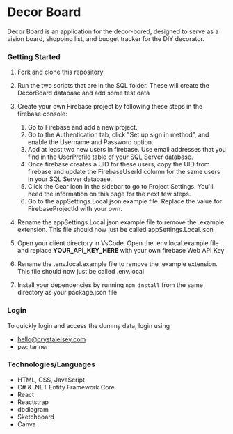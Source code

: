 # Decor Board

Decor Board is an application for the decor-bored, designed to serve as a vision board, shopping list, and budget tracker for the DIY decorator.

### Getting Started

1. Fork and clone this repository

2. Run the two scripts that are in the SQL folder. These will create the DecorBoard database and add some test data

3. Create your own Firebase project by following these steps in the firebase console:

      1. Go to Firebase and add a new project. 
      2. Go to the Authentication tab, click "Set up sign in method", and enable the Username and Password option.
      3. Add at least two new users in firebase. Use email addresses that you find in the UserProfile table of your SQL Server database.
      4. Once firebase creates a UID for these users, copy the UID from firebase and update the FirebaseUserId column for the same users in your SQL Server database.
      5. Click the Gear icon in the sidebar to go to Project Settings. You'll need the information on this page for the next few steps.
      6. Go to the appSettings.Local.json.example file. Replace the value for FirebaseProjectId with your own.

4. Rename the appSettings.Local.json.example file to remove the .example extension. This file should now just be called appSettings.Local.json

5. Open your client directory in VsCode. Open the .env.local.example file and replace __YOUR_API_KEY_HERE__ with your own firebase Web API Key

6. Rename the .env.local.example file to remove the .example extension. This file should now just be called .env.local

7. Install your dependencies by running `npm install` from the same directory as your package.json file

### Login

To quickly login and access the dummy data, login using 
- hello@crystalelsey.com
- pw: tanner

### Technologies/Languages
- HTML, CSS, JavaScript
- C# & .NET Entity Framework Core
- React
- Reactstrap
- dbdiagram
- Sketchboard
- Canva
